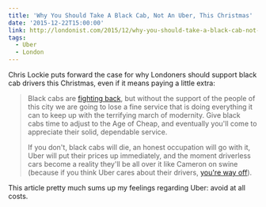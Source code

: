 ```yaml
---
title: 'Why You Should Take A Black Cab, Not An Uber, This Christmas'
date: '2015-12-22T15:00:00'
link: http://londonist.com/2015/12/why-you-should-take-a-black-cab-not-an-uber-this-christmas
tags:
  - Uber
  - London
---
```

Chris Lockie puts forward the case for why Londoners should support black cab drivers this Christmas, even if it means paying a little extra:

> Black cabs are [fighting back][1], but without the support of the people of this city we are going to lose a fine service that is doing everything it can to keep up with the terrifying march of modernity. Give black cabs time to adjust to the Age of Cheap, and eventually you'll come to appreciate their solid, dependable service.
>
> If you don't, black cabs will die, an honest occupation will go with it, Uber will put their prices up immediately, and the moment driverless cars become a reality they'll be all over it like Cameron on swine (because if you think Uber cares about their drivers, [you're way off][2]).

This article pretty much sums up my feelings regarding Uber: avoid at all costs.

[1]: http://www.standard.co.uk/news/transport/black-cabs-are-better-for-capital-claim-drivers-in-new-campaign-a3137751.html
[2]: http://www.bbc.co.uk/news/business-34733862
